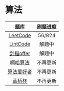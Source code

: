 # 算法

| 题库 | 刷题进度 |
|:----:|:-------:|
| [LeetCode](https://github.com/Ahaochan/algorithm/tree/master/src/test/java/LeetCode) | 56/824 |
| [LintCode](https://github.com/Ahaochan/algorithm/tree/master/src/test/java/LintCode) | 解题中 |
| [剑指offer](https://github.com/Ahaochan/algorithm/tree/master/src/test/java/剑指offer) | 解题中 |
| [啊哈算法](https://github.com/Ahaochan/algorithm/tree/master/src/test/java/啊哈算法) | 不再更新 |
| [算法爱好者](https://github.com/Ahaochan/algorithm/tree/master/src/test/java/算法爱好者) | 不再更新 |
| [蓝桥杯](https://github.com/Ahaochan/algorithm/tree/master/src/test/java/蓝桥杯) | 不再更新 |

